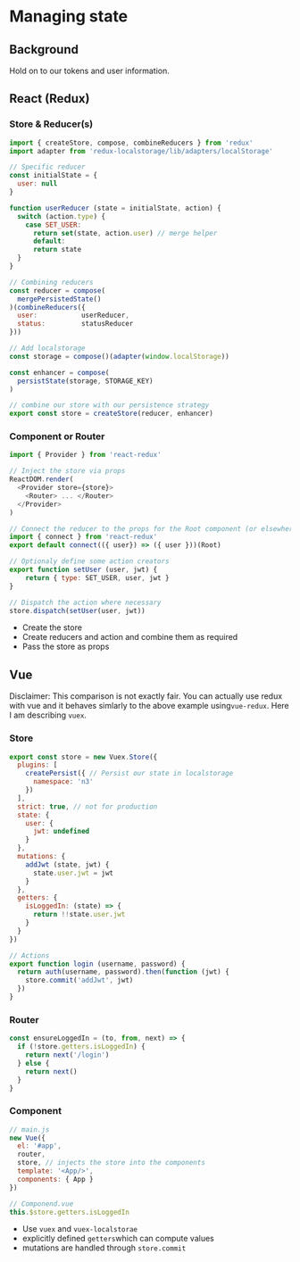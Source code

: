 # Managing state

## Background

Hold on to our tokens and user information.

## React (Redux)

### Store & Reducer(s)

```js
import { createStore, compose, combineReducers } from 'redux'
import adapter from 'redux-localstorage/lib/adapters/localStorage'

// Specific reducer
const initialState = {
  user: null
}

function userReducer (state = initialState, action) {
  switch (action.type) {
    case SET_USER:
      return set(state, action.user) // merge helper
      default:
      return state
  }
}

// Combining reducers
const reducer = compose(
  mergePersistedState()
)(combineReducers({
  user:           userReducer,
  status:         statusReducer
}))

// Add localstorage
const storage = compose()(adapter(window.localStorage))

const enhancer = compose(
  persistState(storage, STORAGE_KEY)
)

// combine our store with our persistence strategy
export const store = createStore(reducer, enhancer)

```



### Component or Router

```js
import { Provider } from 'react-redux'

// Inject the store via props
ReactDOM.render(
  <Provider store={store}>
    <Router> ... </Router>
  </Provider>
)

// Connect the reducer to the props for the Root component (or elsewhere)
import { connect } from 'react-redux'
export default connect(({ user}) => ({ user }))(Root)

// Optionaly define some action creators
export function setUser (user, jwt) {
    return { type: SET_USER, user, jwt }
}

// Dispatch the action where necessary
store.dispatch(setUser(user, jwt))

```

- Create the store
- Create reducers and action and combine them as required
- Pass the store as props

## Vue

Disclaimer: This comparison is not exactly fair. You can actually use redux with vue and it behaves simlarly to the above example using`vue-redux`. Here I am describing `vuex`.

### Store

```js
export const store = new Vuex.Store({
  plugins: [
    createPersist({ // Persist our state in localstorage
      namespace: 'n3'
    })
  ],
  strict: true, // not for production
  state: {
    user: {
      jwt: undefined
    }
  },
  mutations: {
    addJwt (state, jwt) {
      state.user.jwt = jwt
    }
  },
  getters: {
    isLoggedIn: (state) => {
      return !!state.user.jwt
    }
  }
})

// Actions
export function login (username, password) {
  return auth(username, password).then(function (jwt) {
    store.commit('addJwt', jwt)
  })
}
```



### Router

```js
const ensureLoggedIn = (to, from, next) => {
  if (!store.getters.isLoggedIn) {
    return next('/login')
  } else {
    return next()
  }
}
```



### Component

```js
// main.js
new Vue({
  el: '#app',
  router,
  store, // injects the store into the components
  template: '<App/>',
  components: { App }
})

// Componend.vue
this.$store.getters.isLoggedIn
```



- Use `vuex` and `vuex-localstorae`
- explicitly defined `getters`which can compute values
- mutations are handled through `store.commit`

